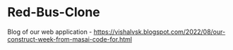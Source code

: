 # Red-Bus-Clone

Blog of our web application - 
https://vishalvsk.blogspot.com/2022/08/our-construct-week-from-masai-code-for.html


